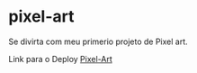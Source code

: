 # pixel-art
Se divirta com meu primerio projeto de Pixel art.

Link para o Deploy <a href="https://color-pixels.netlify.app/"> Pixel-Art</a>
